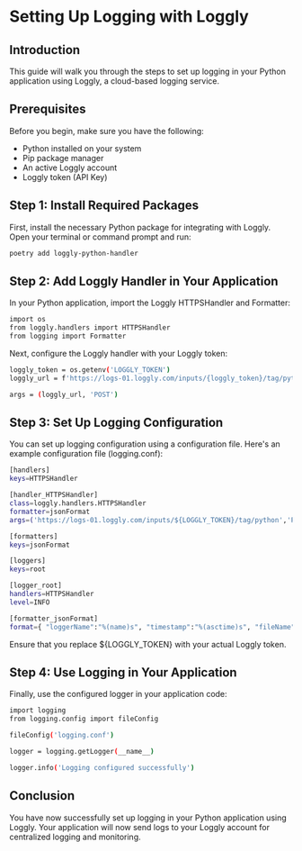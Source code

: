# Setting Up Logging with Loggly

## Introduction

This guide will walk you through the steps to set up logging in your Python application using Loggly, a cloud-based logging service.

## Prerequisites

Before you begin, make sure you have the following:

- Python installed on your system
- Pip package manager
- An active Loggly account
- Loggly token (API Key)

## Step 1: Install Required Packages

First, install the necessary Python package for integrating with Loggly. Open your terminal or command prompt and run:

```bash
poetry add loggly-python-handler
```

## Step 2: Add Loggly Handler in Your Application

In your Python application, import the Loggly HTTPSHandler and Formatter:

```bash
import os
from loggly.handlers import HTTPSHandler
from logging import Formatter
```

Next, configure the Loggly handler with your Loggly token:

```bash
loggly_token = os.getenv('LOGGLY_TOKEN')
loggly_url = f'https://logs-01.loggly.com/inputs/{loggly_token}/tag/python' if loggly_token else ''

args = (loggly_url, 'POST')
```

## Step 3: Set Up Logging Configuration

You can set up logging configuration using a configuration file. Here's an example configuration file (logging.conf):

```bash
[handlers]
keys=HTTPSHandler

[handler_HTTPSHandler]
class=loggly.handlers.HTTPSHandler
formatter=jsonFormat
args=('https://logs-01.loggly.com/inputs/${LOGGLY_TOKEN}/tag/python','POST')

[formatters]
keys=jsonFormat

[loggers]
keys=root

[logger_root]
handlers=HTTPSHandler
level=INFO

[formatter_jsonFormat]
format={ "loggerName":"%(name)s", "timestamp":"%(asctime)s", "fileName":"%(filename)s", "logRecordCreationTime":"%(created)f", "functionName":"%(funcName)s", "levelNo":"%(levelno)s", "lineNo":"%(lineno)d", "time":"%(msecs)d", "levelName":"%(levelname)s", "message":"%(message)s"}
```

Ensure that you replace ${LOGGLY_TOKEN} with your actual Loggly token.

## Step 4: Use Logging in Your Application
Finally, use the configured logger in your application code:

```bash
import logging
from logging.config import fileConfig

fileConfig('logging.conf')

logger = logging.getLogger(__name__)

logger.info('Logging configured successfully')
```

## Conclusion
You have now successfully set up logging in your Python application using Loggly. Your application will now send logs to your Loggly account for centralized logging and monitoring.